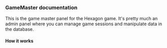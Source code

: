 ### GameMaster documentation

This is the game master panel for the Hexagon game. It's pretty much an admin panel where you can manage game sessions and manipulate data in the database.

#### How it works
